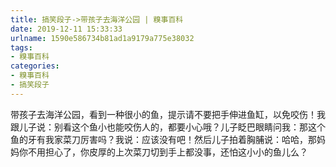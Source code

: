 ```yaml
---
title: 搞笑段子->带孩子去海洋公园 | 糗事百科
date: 2019-12-11 15:33:33
urlname: 1590e586734b81ad1a9179a775e38032
tags: 
- 糗事百科
categories:
- 糗事百科
- 搞笑段子
---
```

带孩子去海洋公园，看到一种很小的鱼，提示请不要把手伸进鱼缸，以免咬伤！我跟儿子说：别看这个鱼小也能咬伤人的，都要小心哦？儿子眨巴眼睛问我：那这个鱼的牙有我家菜刀厉害吗？我说：应该没有吧！然后儿子拍着胸脯说：哈哈，那妈妈你不用担心了，你皮厚的上次菜刀切到手上都没事，还怕这小小的鱼儿么？


